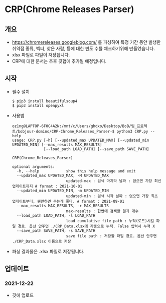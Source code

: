 # CRP(Chrome Releases Parser)

## 개요

- https://chromereleases.googleblog.com/ 를 파싱하여 특정 기간 동안 발생한 취약점 종류, 벡터, 찾은 사람, 등에 대한 빈도 수를 체크하기위해 만들었습니다.
- xlsx 파일로 파일이 저장됩니다.
- CRP에 대한 문서는 추후 깃헙에 추가될 예정입니다.

## 시작

- 필수 설치

  ```
  $ pip3 install beautifulsoup4
  $ pip3 install openpyxl
  ```

- 사용법

  ```
  oz1ng@LAPTOP-6F0C4A2N:/mnt/c/Users/ghdxo/Desktop/BoB/팀_프로젝트/bobjour-domino/CRP-Chrome_Releases_Parser-$ python3 CRP.py --help
  usage: CRP.py [-h] [--updated_max UPDATED_MAX] [--updated_min UPDATED_MIN] [--max_results MAX_RESULTS]
                [--load_path LOAD_PATH] [--save_path SAVE_PATH]
  
  CRP(Chrome_Releases_Parser)
  
  optional arguments:
    -h, --help            show this help message and exit
    --updated_max UPDATED_MAX, -M UPDATED_MAX
                          updated-max : 검색 마지막 날짜 : 없으면 가장 최신 업데이트까지 # format : 2021-10-01
    --updated_min UPDATED_MIN, -m UPDATED_MIN
                          updated-min : 검색 시작 날짜 : 없으면 가장 최초 업데이트부터, 웬만하면 주는게 좋다. # format : 2021-09-01
    --max_results MAX_RESULTS, -r MAX_RESULTS
                          max-results : 한번에 검색할 결과 개수
    --load_path LOAD_PATH, -l LOAD_PATH
                          load cumulative file path : 누적(로드)시킬 파일 경로. 옵션 안주면 ./CRP_Data.xlsx에 자동으로 누적. False 입력시 누적 X
    --save_path SAVE_PATH, -s SAVE_PATH
                          save file path : 저장할 파일 경로. 옵션 안주면 ./CRP_Data.xlsx 이름으로 저장
  ```

- 파싱 결과물은 .xlsx 파일로 저장됩니다.

## 업데이트

### 2021-12-22

- 깃에 업로드
